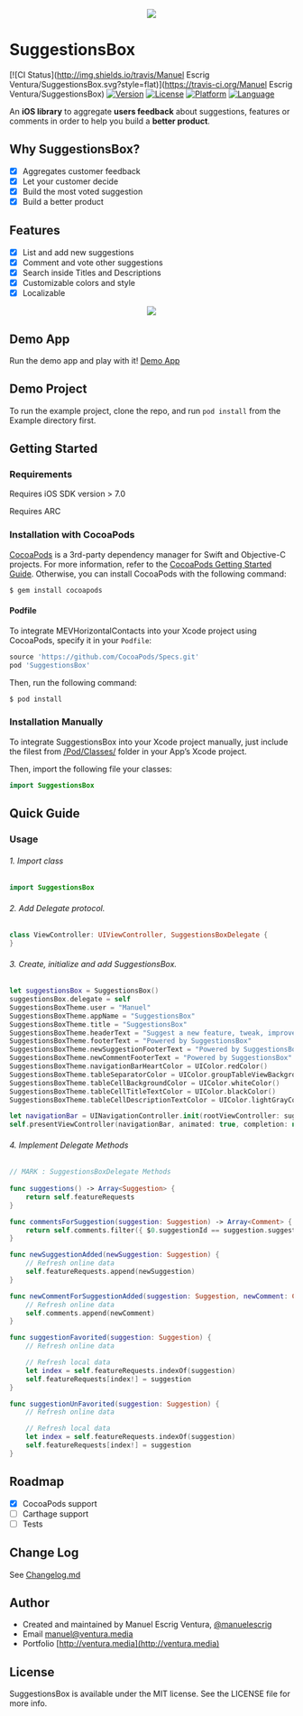 <p align="center"><img src="https://cloud.githubusercontent.com/assets/1849990/15174018/cfd2f16c-175f-11e6-9a15-4708166834db.png"></p>

# SuggestionsBox
[![CI Status](http://img.shields.io/travis/Manuel Escrig Ventura/SuggestionsBox.svg?style=flat)](https://travis-ci.org/Manuel Escrig Ventura/SuggestionsBox)
[![Version](https://img.shields.io/cocoapods/v/SuggestionsBox.svg?style=flat)](http://cocoapods.org/pods/SuggestionsBox)
[![License](https://img.shields.io/cocoapods/l/SuggestionsBox.svg?style=flat)](http://cocoapods.org/pods/SuggestionsBox)
[![Platform](https://img.shields.io/cocoapods/p/SuggestionsBox.svg?style=flat)](http://cocoapods.org/pods/SuggestionsBox)
[![Language](https://img.shields.io/badge/language-swift-oragne.svg?style=flat)](https://developer.apple.com/swift)

An **iOS library** to aggregate **users feedback** about suggestions, features or comments in order to help you build a **better product**. 

## Why SuggestionsBox?
- [x] Aggregates customer feedback
- [x] Let your customer decide 
- [x] Build the most voted suggestion
- [x] Build a better product

## Features
- [x] List and add new suggestions
- [x] Comment and vote other suggestions
- [x] Search inside Titles and Descriptions
- [x] Customizable colors and style
- [x] Localizable

<p align="center"><img src="https://cloud.githubusercontent.com/assets/1849990/15703910/2b646d9c-27e8-11e6-889c-0eee15ede7e3.jpg"></p>

## Demo App

Run the demo app and play with it!
[Demo App](https://appetize.io/app/6e14g9b61qd10dh4jq698vz44m?device=iphone6splus&scale=50&orientation=portrait&osVersion=9.3&deviceColor=white)

## Demo Project

To run the example project, clone the repo, and run `pod install` from the Example directory first.

## Getting Started

### Requirements

Requires iOS SDK version > 7.0

Requires ARC

### Installation with CocoaPods

[CocoaPods](cocoapods.org) is a 3rd-party dependency manager for Swift and Objective-C projects. For more information, refer to the [CocoaPods Getting Started Guide](https://guides.cocoapods.org/using/getting-started.html). Otherwise, you can install CocoaPods with the following command:

```bash
$ gem install cocoapods
```

#### Podfile
To integrate MEVHorizontalContacts into your Xcode project using CocoaPods, specify it in your `Podfile`:

```ruby
source 'https://github.com/CocoaPods/Specs.git'
pod 'SuggestionsBox'
```

Then, run the following command:

```bash
$ pod install
```

###  Installation Manually
To integrate SuggestionsBox into your Xcode project manually, just include the filest from [/Pod/Classes/](https://github.com/manuelescrig/MEVHorizontalContacts/tree/master/SuggestionsBox/Classes) folder in your App’s Xcode project.

Then, import the following file your classes:
```swift
import SuggestionsBox
```

## Quick Guide

### Usage

###### 1. Import class

```swift
import SuggestionsBox
```

###### 2. Add Delegate protocol.

```swift
class ViewController: UIViewController, SuggestionsBoxDelegate {
}
```

###### 3. Create, initialize and add SuggestionsBox.

```swift
let suggestionsBox = SuggestionsBox()
suggestionsBox.delegate = self
SuggestionsBoxTheme.user = "Manuel"
SuggestionsBoxTheme.appName = "SuggestionsBox"
SuggestionsBoxTheme.title = "SuggestionsBox"
SuggestionsBoxTheme.headerText = "Suggest a new feature, tweak, improvement... We'd love to hear your sugestions!"
SuggestionsBoxTheme.footerText = "Powered by SuggestionsBox"
SuggestionsBoxTheme.newSuggestionFooterText = "Powered by SuggestionsBox"
SuggestionsBoxTheme.newCommentFooterText = "Powered by SuggestionsBox"
SuggestionsBoxTheme.navigationBarHeartColor = UIColor.redColor()
SuggestionsBoxTheme.tableSeparatorColor = UIColor.groupTableViewBackgroundColor()
SuggestionsBoxTheme.tableCellBackgroundColor = UIColor.whiteColor()
SuggestionsBoxTheme.tableCellTitleTextColor = UIColor.blackColor()
SuggestionsBoxTheme.tableCellDescriptionTextColor = UIColor.lightGrayColor()

let navigationBar = UINavigationController.init(rootViewController: suggestionsBox)
self.presentViewController(navigationBar, animated: true, completion: nil)

```

###### 4. Implement Delegate Methods

```swift
// MARK : SuggestionsBoxDelegate Methods
  
func suggestions() -> Array<Suggestion> {
    return self.featureRequests
}

func commentsForSuggestion(suggestion: Suggestion) -> Array<Comment> {
    return self.comments.filter({ $0.suggestionId == suggestion.suggestionId })
}

func newSuggestionAdded(newSuggestion: Suggestion) {
    // Refresh online data
    self.featureRequests.append(newSuggestion)
}

func newCommentForSuggestionAdded(suggestion: Suggestion, newComment: Comment) {
    // Refresh online data
    self.comments.append(newComment)
}

func suggestionFavorited(suggestion: Suggestion) {
    // Refresh online data

    // Refresh local data
    let index = self.featureRequests.indexOf(suggestion)
    self.featureRequests[index!] = suggestion
}

func suggestionUnFavorited(suggestion: Suggestion) {
    // Refresh online data

    // Refresh local data
    let index = self.featureRequests.indexOf(suggestion)
    self.featureRequests[index!] = suggestion
}

```

## Roadmap
- [x] CocoaPods support
- [ ] Carthage support
- [ ] Tests

## Change Log

See [Changelog.md](https://github.com/manuelescrig/SuggestionsBox/blob/master/CHANGELOG.md)

## Author

- Created and maintained by Manuel Escrig Ventura, [@manuelescrig](https://www.twitter.com/manuelescrig/)
- Email [manuel@ventura.media](mailto:manuel@ventura.media)
- Portfolio [http://ventura.media](http://ventura.media)

## License

SuggestionsBox is available under the MIT license. See the LICENSE file for more info.
